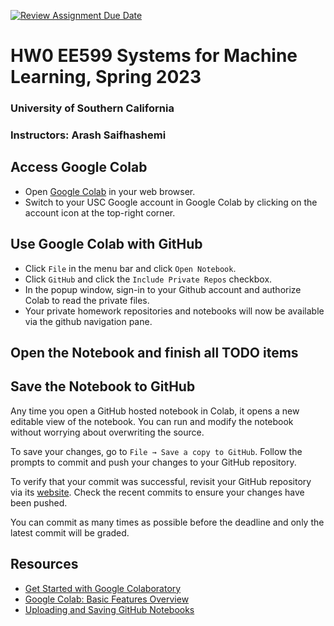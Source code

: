 [![Review Assignment Due Date](https://classroom.github.com/assets/deadline-readme-button-24ddc0f5d75046c5622901739e7c5dd533143b0c8e959d652212380cedb1ea36.svg)](https://classroom.github.com/a/OKfEJ7cf)

# HW0 EE599 Systems for Machine Learning, Spring 2023
### University of Southern California
### Instructors: Arash Saifhashemi

## Access Google Colab
- Open [Google Colab](https://colab.research.google.com/) in your web browser.
- Switch to your USC Google account in Google Colab by clicking on the account icon at the top-right corner.

## Use Google Colab with GitHub
- Click `File` in the menu bar and click `Open Notebook`.
- Click `GitHub` and click the `Include Private Repos` checkbox.
- In the popup window, sign-in to your Github account and authorize Colab to read the private files.
- Your private homework repositories and notebooks will now be available via the github navigation pane.

## Open the Notebook and finish all TODO items

## Save the Notebook to GitHub
Any time you open a GitHub hosted notebook in Colab, it opens a new editable view of the notebook. You can run and modify the notebook without worrying about overwriting the source.

To save your changes, go to `File → Save a copy to GitHub`. Follow the prompts to commit and push your changes to your GitHub repository.

To verify that your commit was successful, revisit your GitHub repository via its [website](https://github.com/). Check the recent commits to ensure your changes have been pushed.

You can commit as many times as possible before the deadline and only the latest commit will be graded.

## Resources
* [Get Started with Google Colaboratory](https://youtu.be/inN8seMm7UI)
* [Google Colab: Basic Features Overview](https://colab.research.google.com/notebooks/basic_features_overview.ipynb)
* [Uploading and Saving GitHub Notebooks](https://colab.research.google.com/github/googlecolab/colabtools/blob/master/notebooks/colab-github-demo.ipynb)
